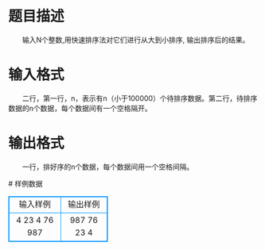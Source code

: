 # 

 
 # 题目描述 
<p>
　　输入N个整数,用快速排序法对它们进行从大到小排序, 输出排序后的结果。</p> 

 
 # 输入格式 
<p>
　　二行，第一行，n，表示有n（小于100000）个待排序数据。第二行，待排序数据的n个数据，每个数据间有一个空格隔开。</p> 

 
 # 输出格式 
<p>
　　一行，排好序的n个数据，每个数据间用一个空格间隔。</p> 
# 样例数据
<style>
        table,table tr th, table tr td { border:1px solid #0094ff; }
        table { width: 200px; min-height: 25px; line-height: 25px; text-align: center; border-collapse: collapse;}   
    </style>
<table>
	<tr>
		<td>输入样例</td>
		<td>输出样例</td>
	</tr>
<tr><td>4
23 4 76 987</td><td>987 76 23 4</td></tr></table>
